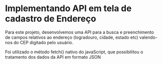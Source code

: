 <div>
  <h1>Implementando API em tela de cadastro de Endereço</h1>
  <p>Para este projeto, desenvolvemos uma API para a busca e preenchimento de campos relativos ao endereço (logradouro, cidade, estado etc) valendo-nos do CEP digitado pelo usuário.</p>
  <p>Foi utilizado o método fetch() nativo do javaScript, que possibilitou o tratamento dos dados da API em formato JSON<p>
</div>
